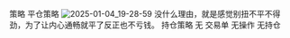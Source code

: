策略
平仓策略
![2025-01-04_19-28-59](https://github.com/user-attachments/assets/2a6fdc59-3fac-4840-a9a6-5d307de08a6d)
没什么理由，就是感觉别扭不平不得劲，为了让内心通畅就平了反正也不亏钱。
持仓策略
无
交易单
无操作
无持仓